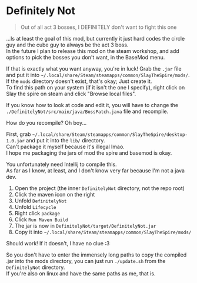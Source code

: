 # Definitely Not

> Out of all act 3 bosses, I DEFINITELY don't want to fight this one

…Is at least the goal of this mod, but currently it just hard codes the circle guy and the cube guy to always be the act 3 boss. \
In the future I plan to release this mod on the steam workshop, and add options to pick the bosses you don't want, in the BaseMod menu.

If that is exactly what you want anyway, you're in luck! Grab the `.jar` file and put it into `~/.local/share/Steam/steamapps/common/SlayTheSpire/mods/`. \
If the `mods` directory doesn't exist, that's okay; Just create it. \
To find this path on your system (if it isn't the one I specify), right click on Slay the spire on steam and click "Browse local files".

If you know how to look at code and edit it, you will have to change the `./DefinitelyNot/src/main/java/BossPatch.java` file and recompile.

How do you recompile? Oh boy...

First, grab `~/.local/share/Steam/steamapps/common/SlayTheSpire/desktop-1.0.jar` and put it into the `lib/` directory. \
Can't package it myself because it's illegal lmao. \
I hope me packaging the jars of mod the spire and basemod is okay.

You unfortunately need Intellij to compile this. \
As far as I know, at least, and I don't know very far because I'm not a java dev.

1. Open the project (the inner `DefinitelyNot` directory, not the repo root)
2. Click the maven icon on the right
3. Unfold `DefinitelyNot`
4. Unfold `Lifecycle`
5. Right click `package`
6. Click `Run Maven Build`
7. The jar is now in `DefinitelyNot/target/DefinitelyNot.jar`
8. Copy it into `~/.local/share/Steam/steamapps/common/SlayTheSpire/mods/`

Should work! If it doesn't, I have no clue :3

So you don't have to enter the immensely long paths to copy the compiled .jar into the mods directory, you can just run `./update.sh` from the `DefinitelyNot` directory. \
If you're also on linux and have the same paths as me, that is.
